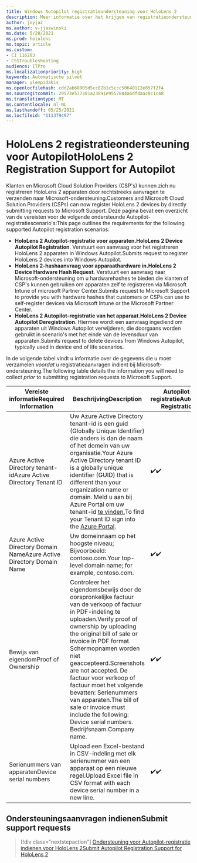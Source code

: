 ```yaml
---
title: Windows Autopilot registratieondersteuning voor HoloLens 2
description: Meer informatie over het krijgen van registratieondersteuning voor Autopilot op HoloLens 2 apparaten.
author: joyjaz
ms.author: v-jjaswinski
ms.date: 5/20/2021
ms.prod: hololens
ms.topic: article
ms.custom:
- CI 116283
- CSSTroubleshooting
audience: ITPro
ms.localizationpriority: high
keywords: Automatische piloot
manager: ylempidakis
ms.openlocfilehash: cdd2ab68905d5cc82b1c5ccc50640112e857f2f4
ms.sourcegitcommit: 29573e577381a23891e9557884a6dfdaac0c1c48
ms.translationtype: MT
ms.contentlocale: nl-NL
ms.lasthandoff: 05/25/2021
ms.locfileid: "111379497"
---
```

# <a name="hololens-2-registration-support-for-autopilot"></a><span data-ttu-id="5b4d1-104">HoloLens 2 registratieondersteuning voor Autopilot</span><span class="sxs-lookup"><span data-stu-id="5b4d1-104">HoloLens 2 Registration Support for Autopilot</span></span>

<span data-ttu-id="5b4d1-105">Klanten en Microsoft Cloud Solution Providers (CSP's) kunnen zich nu registreren HoloLens 2 apparaten door rechtstreeks aanvragen te verzenden naar Microsoft-ondersteuning.</span><span class="sxs-lookup"><span data-stu-id="5b4d1-105">Customers and Microsoft Cloud Solution Providers (CSPs) can now register HoloLens 2 devices by directly submitting requests to Microsoft Support.</span></span> <span data-ttu-id="5b4d1-106">Deze pagina bevat een overzicht van de vereisten voor de volgende ondersteunde Autopilot-registratiescenario's:</span><span class="sxs-lookup"><span data-stu-id="5b4d1-106">This page outlines the requirements for the following supported Autopilot registration scenarios:</span></span>

- <span data-ttu-id="5b4d1-107">**HoloLens 2 Autopilot-registratie voor apparaten.**</span><span class="sxs-lookup"><span data-stu-id="5b4d1-107">**HoloLens 2 Device Autopilot Registration**.</span></span> <span data-ttu-id="5b4d1-108">Verstuurt een aanvraag voor het registreren HoloLens 2 apparaten in Windows Autopilot.</span><span class="sxs-lookup"><span data-stu-id="5b4d1-108">Submits request to register HoloLens 2 devices into Windows Autopilot.</span></span>
- <span data-ttu-id="5b4d1-109">**HoloLens 2-hashaanvraag voor apparaathardware in.**</span><span class="sxs-lookup"><span data-stu-id="5b4d1-109">**HoloLens 2 Device Hardware Hash Request**.</span></span> <span data-ttu-id="5b4d1-110">Verstuurt een aanvraag naar Microsoft-ondersteuning om u hardwarehashes te bieden die klanten of CSP's kunnen gebruiken om apparaten zelf te registreren via Microsoft Intune of microsoft Partner Center.</span><span class="sxs-lookup"><span data-stu-id="5b4d1-110">Submits request to Microsoft Support to provide you with hardware hashes that customers or CSPs can use to self-register devices via Microsoft Intune or the Microsoft Partner Center.</span></span>
- <span data-ttu-id="5b4d1-111">**HoloLens 2 Autopilot-registratie van het apparaat.**</span><span class="sxs-lookup"><span data-stu-id="5b4d1-111">**HoloLens 2 Device Autopilot Deregistration**.</span></span> <span data-ttu-id="5b4d1-112">Hiermee wordt een aanvraag ingediend om apparaten uit Windows Autopilot verwijderen, die doorgaans worden gebruikt in scenario's met het einde van de levensduur van apparaten.</span><span class="sxs-lookup"><span data-stu-id="5b4d1-112">Submits request to delete devices from Windows Autopilot, typically used in device end of life scenarios.</span></span>

<span data-ttu-id="5b4d1-113">In de volgende tabel vindt u informatie over de gegevens die u moet verzamelen *voordat* u registratieaanvragen indient bij Microsoft-ondersteuning.</span><span class="sxs-lookup"><span data-stu-id="5b4d1-113">The following table details the information you will need to collect *prior* to submitting registration requests to Microsoft Support.</span></span>

| <span data-ttu-id="5b4d1-114">Vereiste informatie</span><span class="sxs-lookup"><span data-stu-id="5b4d1-114">Required Information</span></span> | <span data-ttu-id="5b4d1-115">Beschrijving</span><span class="sxs-lookup"><span data-stu-id="5b4d1-115">Description</span></span> | <span data-ttu-id="5b4d1-116">Autopilot-registratie</span><span class="sxs-lookup"><span data-stu-id="5b4d1-116">Autopilot Registration</span></span>  | <span data-ttu-id="5b4d1-117">Hardware-hashaanvraag</span><span class="sxs-lookup"><span data-stu-id="5b4d1-117">Hardware Hash Request</span></span> | <span data-ttu-id="5b4d1-118">Autopilot-registratie</span><span class="sxs-lookup"><span data-stu-id="5b4d1-118">Autopilot Deregistration</span></span> |
------------|-------------------------------|--------------------------------------------------|------------------------------|--------------------------------|
|  <span data-ttu-id="5b4d1-119">Azure Active Directory tenant-id</span><span class="sxs-lookup"><span data-stu-id="5b4d1-119">Azure Active Directory Tenant ID</span></span>    |    <span data-ttu-id="5b4d1-120">Uw Azure Active Directory tenant-id is een guid (Globally Unique Identifier) die anders is dan de naam of het domein van uw organisatie.</span><span class="sxs-lookup"><span data-stu-id="5b4d1-120">Your Azure Active Directory tenant ID is a globally unique identifier (GUID) that is different than your organization name or domain.</span></span>    <span data-ttu-id="5b4d1-121">Meld u aan bij Azure Portal om uw tenant-id [te vinden.](https://portal.azure.com/#blade/Microsoft_AAD_IAM/ActiveDirectoryMenuBlade/Properties)</span><span class="sxs-lookup"><span data-stu-id="5b4d1-121">To find your Tenant ID sign into the [Azure Portal](https://portal.azure.com/#blade/Microsoft_AAD_IAM/ActiveDirectoryMenuBlade/Properties).</span></span>    |     <span data-ttu-id="5b4d1-122">✔️</span><span class="sxs-lookup"><span data-stu-id="5b4d1-122">✔️</span></span>                         |                              |                         <span data-ttu-id="5b4d1-123">✔️</span><span class="sxs-lookup"><span data-stu-id="5b4d1-123">✔️</span></span>                        |
|  <span data-ttu-id="5b4d1-124">Azure Active Directory Domain Name</span><span class="sxs-lookup"><span data-stu-id="5b4d1-124">Azure Active Directory Domain Name</span></span>    |   <span data-ttu-id="5b4d1-125">Uw domeinnaam op het hoogste niveau; Bijvoorbeeld: contoso.com.</span><span class="sxs-lookup"><span data-stu-id="5b4d1-125">Your top-level domain name; for example, contoso.com.</span></span>    |     <span data-ttu-id="5b4d1-126">✔️</span><span class="sxs-lookup"><span data-stu-id="5b4d1-126">✔️</span></span>                         |                              |                         <span data-ttu-id="5b4d1-127">✔️</span><span class="sxs-lookup"><span data-stu-id="5b4d1-127">✔️</span></span>                        |
|  <span data-ttu-id="5b4d1-128">Bewijs van eigendom</span><span class="sxs-lookup"><span data-stu-id="5b4d1-128">Proof of Ownership</span></span>    |   <span data-ttu-id="5b4d1-129">Controleer het eigendomsbewijs door de oorspronkelijke factuur van de verkoop of factuur in PDF-indeling te uploaden.</span><span class="sxs-lookup"><span data-stu-id="5b4d1-129">Verify proof of ownership by uploading the original bill of sale or invoice in PDF format.</span></span> <span data-ttu-id="5b4d1-130">Schermopnamen worden niet geaccepteerd.</span><span class="sxs-lookup"><span data-stu-id="5b4d1-130">Screenshots are not accepted.</span></span> <span data-ttu-id="5b4d1-131">De factuur voor verkoop of factuur moet het volgende bevatten: Serienummers van apparaten.</span><span class="sxs-lookup"><span data-stu-id="5b4d1-131">The bill of sale or invoice must include the following: Device serial numbers.</span></span> <span data-ttu-id="5b4d1-132">Bedrijfsnaam.</span><span class="sxs-lookup"><span data-stu-id="5b4d1-132">Company name.</span></span>     |     <span data-ttu-id="5b4d1-133">✔️</span><span class="sxs-lookup"><span data-stu-id="5b4d1-133">✔️</span></span>                         |              <span data-ttu-id="5b4d1-134">✔️</span><span class="sxs-lookup"><span data-stu-id="5b4d1-134">✔️</span></span>                |                         <span data-ttu-id="5b4d1-135">✔️</span><span class="sxs-lookup"><span data-stu-id="5b4d1-135">✔️</span></span>                        |
|  <span data-ttu-id="5b4d1-136">Serienummers van apparaten</span><span class="sxs-lookup"><span data-stu-id="5b4d1-136">Device serial numbers</span></span>    |   <span data-ttu-id="5b4d1-137">Upload een Excel-bestand in CSV-indeling met elk serienummer van een apparaat op een nieuwe regel.</span><span class="sxs-lookup"><span data-stu-id="5b4d1-137">Upload Excel file in CSV format with each device serial number in a new line.</span></span>     |     <span data-ttu-id="5b4d1-138">✔️</span><span class="sxs-lookup"><span data-stu-id="5b4d1-138">✔️</span></span>                         |              <span data-ttu-id="5b4d1-139">✔️</span><span class="sxs-lookup"><span data-stu-id="5b4d1-139">✔️</span></span>                |                         <span data-ttu-id="5b4d1-140">✔️</span><span class="sxs-lookup"><span data-stu-id="5b4d1-140">✔️</span></span>                        |

## <a name="submit-support-requests"></a><span data-ttu-id="5b4d1-141">Ondersteuningsaanvragen indienen</span><span class="sxs-lookup"><span data-stu-id="5b4d1-141">Submit support requests</span></span>

> [!div class="nextstepaction"]
> [<span data-ttu-id="5b4d1-142">Ondersteuning voor Autopilot-registratie indienen voor HoloLens 2</span><span class="sxs-lookup"><span data-stu-id="5b4d1-142">Submit Autopilot Registration Support for HoloLens 2</span></span>](https://prod.support.services.microsoft.com/supportrequestform/0d8bf192-cab7-6d39-143d-5a17840b9f5f)
